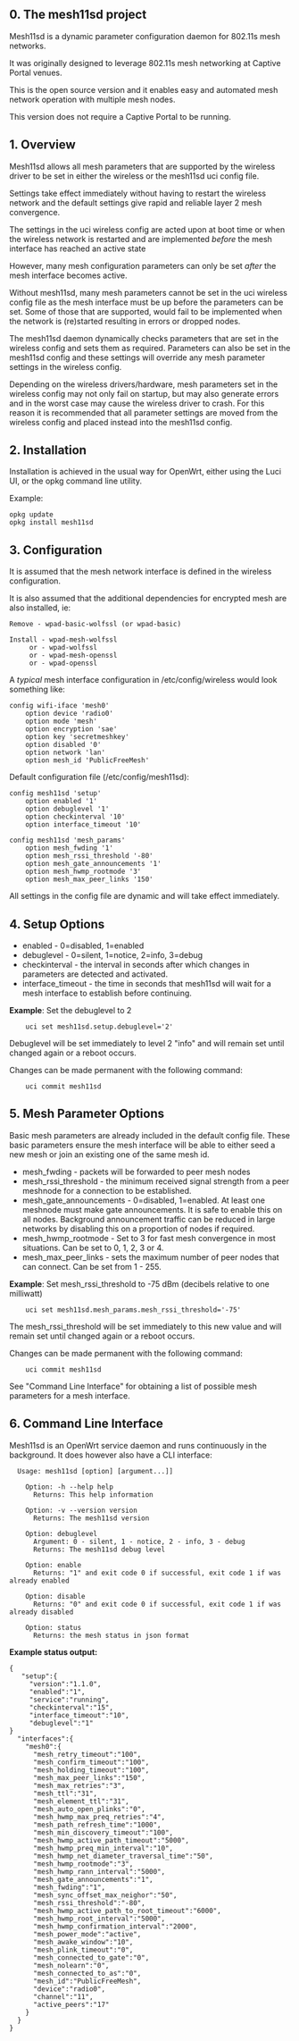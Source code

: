 ## 0. The mesh11sd project

  Mesh11sd is a dynamic parameter configuration daemon for 802.11s mesh networks.

  It was originally designed to leverage 802.11s mesh networking at Captive Portal venues.

  This is the open source version and it enables easy and automated mesh network operation with multiple mesh nodes.

  This version does not require a Captive Portal to be running.

## 1. Overview

  Mesh11sd allows all mesh parameters that are supported by the wireless driver to be set in either the wireless or the mesh11sd uci config file.

  Settings take effect immediately without having to restart the wireless network and the default settings give rapid and reliable layer 2 mesh convergence.

  The settings in the uci wireless config are acted upon at boot time or when the wireless network is restarted and are implemented *before* the mesh interface has reached an active state

  However, many mesh configuration parameters can only be set *after* the mesh interface becomes active.

  Without mesh11sd, many mesh parameters cannot be set in the uci wireless config file as the mesh interface must be up before the parameters can be set. Some of those that are supported, would fail to be implemented when the network is (re)started resulting in errors or dropped nodes.

  The mesh11sd daemon dynamically checks parameters that are set in the wireless config and sets them as required. Parameters can also be set in the mesh11sd config and these settings will override any mesh parameter settings in the wireless config.

Depending on the wireless drivers/hardware, mesh parameters set in the wireless config may not only fail on startup, but may also generate errors and in the worst case may cause the wireless driver to crash.
For this reason it is recommended that all parameter settings are moved from the wireless config and placed instead into the mesh11sd config.

## 2. Installation
Installation is achieved in the usual way for OpenWrt, either using the Luci UI, or the opkg command line utility.

Example:

    opkg update
    opkg install mesh11sd


## 3. Configuration
It is assumed that the mesh network interface is defined in the wireless configuration.

It is also assumed that the additional dependencies for encrypted mesh are also installed, ie:

    Remove - wpad-basic-wolfssl (or wpad-basic)

    Install - wpad-mesh-wolfssl
         or - wpad-wolfssl
         or - wpad-mesh-openssl
         or - wpad-openssl

A *typical* mesh interface configuration in /etc/config/wireless would look something like:

    config wifi-iface 'mesh0'
        option device 'radio0'
	    option mode 'mesh'
	    option encryption 'sae'
	    option key 'secretmeshkey'
	    option disabled '0'
	    option network 'lan'
	    option mesh_id 'PublicFreeMesh'

Default configuration file (/etc/config/mesh11sd):

    config mesh11sd 'setup'
	    option enabled '1'
	    option debuglevel '1'
	    option checkinterval '10'
	    option interface_timeout '10'

    config mesh11sd 'mesh_params'
	    option mesh_fwding '1'
	    option mesh_rssi_threshold '-80'
	    option mesh_gate_announcements '1'
	    option mesh_hwmp_rootmode '3'
	    option mesh_max_peer_links '150'

All settings in the config file are dynamic and will take effect immediately.

## 4. Setup Options
* enabled - 0=disabled, 1=enabled
* debuglevel - 0=silent, 1=notice, 2=info, 3=debug
* checkinterval - the interval in seconds after which changes in parameters are detected and activated.
* interface_timeout - the time in seconds that mesh11sd will wait for a mesh interface to establish before continuing.

**Example**:
Set the debuglevel to 2

        uci set mesh11sd.setup.debuglevel='2'

Debuglevel will be set immediately to level 2 "info" and will remain set until changed again or a reboot occurs.

Changes can be made permanent with the following command:

        uci commit mesh11sd

## 5. Mesh Parameter Options
Basic mesh parameters are already included in the default config file. These basic parameters ensure the mesh interface will be able to either seed a new mesh or join an existing one of the same mesh id.

* mesh_fwding - packets will be forwarded to peer mesh nodes
* mesh_rssi_threshold - the minimum received signal strength from a peer meshnode for a connection to be established.
* mesh_gate_announcements - 0=disabled, 1=enabled. At least one meshnode must make gate announcements. It is safe to enable this on all nodes. Background announcement traffic can be reduced in large networks by disabling this on a proportion of nodes if required.
* mesh_hwmp_rootmode - Set to 3 for fast mesh convergence in most situations. Can be set to 0, 1, 2, 3 or 4.
* mesh_max_peer_links - sets the maximum number of peer nodes that can connect. Can be set from 1 - 255.

**Example**: Set mesh_rssi_threshold to -75 dBm (decibels relative to one milliwatt)

        uci set mesh11sd.mesh_params.mesh_rssi_threshold='-75'

The mesh_rssi_threshold will be set immediately to this new value and will remain set until changed again or a reboot occurs.

Changes can be made permanent with the following command:

        uci commit mesh11sd

See "Command Line Interface" for obtaining a list of possible mesh parameters for a mesh interface.

## 6. Command Line Interface
Mesh11sd is an OpenWrt service daemon and runs continuously in the background. It does however also have a CLI interface:

      Usage: mesh11sd [option] [argument...]]

        Option: -h --help help
          Returns: This help information

        Option: -v --version version
          Returns: The mesh11sd version

        Option: debuglevel
          Argument: 0 - silent, 1 - notice, 2 - info, 3 - debug
          Returns: The mesh11sd debug level

        Option: enable
          Returns: "1" and exit code 0 if successful, exit code 1 if was already enabled

        Option: disable
          Returns: "0" and exit code 0 if successful, exit code 1 if was already disabled

        Option: status
          Returns: the mesh status in json format

**Example status output:**


    {
       "setup":{
         "version":"1.1.0",
         "enabled":"1",
         "service":"running",
         "checkinterval":"15",
         "interface_timeout":"10",
         "debuglevel":"1"
    }
      "interfaces":{
        "mesh0":{
          "mesh_retry_timeout":"100",
          "mesh_confirm_timeout":"100",
          "mesh_holding_timeout":"100",
          "mesh_max_peer_links":"150",
          "mesh_max_retries":"3",
          "mesh_ttl":"31",
          "mesh_element_ttl":"31",
          "mesh_auto_open_plinks":"0",
          "mesh_hwmp_max_preq_retries":"4",
          "mesh_path_refresh_time":"1000",
          "mesh_min_discovery_timeout":"100",
          "mesh_hwmp_active_path_timeout":"5000",
          "mesh_hwmp_preq_min_interval":"10",
          "mesh_hwmp_net_diameter_traversal_time":"50",
          "mesh_hwmp_rootmode":"3",
          "mesh_hwmp_rann_interval":"5000",
          "mesh_gate_announcements":"1",
          "mesh_fwding":"1",
          "mesh_sync_offset_max_neighor":"50",
          "mesh_rssi_threshold":"-80",
          "mesh_hwmp_active_path_to_root_timeout":"6000",
          "mesh_hwmp_root_interval":"5000",
          "mesh_hwmp_confirmation_interval":"2000",
          "mesh_power_mode":"active",
          "mesh_awake_window":"10",
          "mesh_plink_timeout":"0",
          "mesh_connected_to_gate":"0",
          "mesh_nolearn":"0",
          "mesh_connected_to_as":"0",
          "mesh_id":"PublicFreeMesh",
          "device":"radio0",
          "channel":"11",
          "active_peers":"17"
        }
      }
    }
